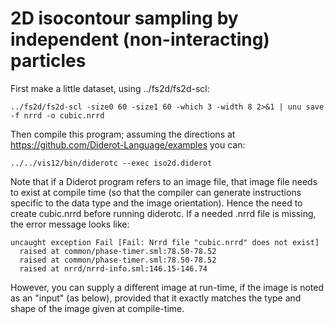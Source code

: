 # 2D isocontour sampling by independent (non-interacting) particles

First make a little dataset, using ../fs2d/fs2d-scl:

	../fs2d/fs2d-scl -size0 60 -size1 60 -which 3 -width 8 2>&1 | unu save -f nrrd -o cubic.nrrd

Then compile this program; assuming the directions at
https://github.com/Diderot-Language/examples you can:

	../../vis12/bin/diderotc --exec iso2d.diderot

Note that if a Diderot program refers to an image file, that image
file needs to exist at compile time (so that the compiler can generate
instructions specific to the data type and the image orientation). Hence the need to create
cubic.nrrd before running diderotc.  If a needed .nrrd file is missing,
the error message looks like:

	uncaught exception Fail [Fail: Nrrd file "cubic.nrrd" does not exist]
	  raised at common/phase-timer.sml:78.50-78.52
	  raised at common/phase-timer.sml:78.50-78.52
	  raised at nrrd/nrrd-info.sml:146.15-146.74

However, you can supply a different image at run-time, if the image
is noted as an "input" (as below), provided that it exactly matches
the type and shape of the image given at compile-time.
